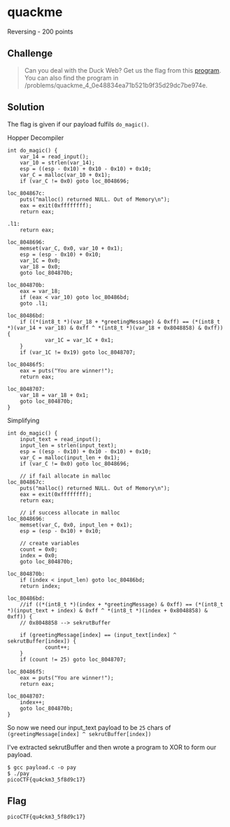 # quackme
Reversing - 200 points

## Challenge 
> Can you deal with the Duck Web? Get us the flag from this [program](main). You can also find the program in /problems/quackme_4_0e48834ea71b521b9f35d29dc7be974e.

## Solution

The flag is given if our payload fulfils `do_magic()`.

Hopper Decompiler

	int do_magic() {
	    var_14 = read_input();
	    var_10 = strlen(var_14);
	    esp = ((esp - 0x10) + 0x10 - 0x10) + 0x10;
	    var_C = malloc(var_10 + 0x1);
	    if (var_C != 0x0) goto loc_8048696;

	loc_804867c:
	    puts("malloc() returned NULL. Out of Memory\n");
	    eax = exit(0xffffffff);
	    return eax;

	.l1:
	    return eax;

	loc_8048696:
	    memset(var_C, 0x0, var_10 + 0x1);
	    esp = (esp - 0x10) + 0x10;
	    var_1C = 0x0;
	    var_18 = 0x0;
	    goto loc_804870b;

	loc_804870b:
	    eax = var_18;
	    if (eax < var_10) goto loc_80486bd;
	    goto .l1;

	loc_80486bd:
	    if ((*(int8_t *)(var_18 + *greetingMessage) & 0xff) == (*(int8_t *)(var_14 + var_18) & 0xff ^ *(int8_t *)(var_18 + 0x8048858) & 0xff)) {
	            var_1C = var_1C + 0x1;
	    }
	    if (var_1C != 0x19) goto loc_8048707;

	loc_80486f5:
	    eax = puts("You are winner!");
	    return eax;

	loc_8048707:
	    var_18 = var_18 + 0x1;
	    goto loc_804870b;
	}

Simplifying


    int do_magic() {
        input_text = read_input();
        input_len = strlen(input_text);
        esp = ((esp - 0x10) + 0x10 - 0x10) + 0x10;
        var_C = malloc(input_len + 0x1);
        if (var_C != 0x0) goto loc_8048696;

        // if fail allocate in malloc
    loc_804867c:
        puts("malloc() returned NULL. Out of Memory\n");
        eax = exit(0xffffffff);
        return eax;

        // if success allocate in malloc
    loc_8048696:
        memset(var_C, 0x0, input_len + 0x1);
        esp = (esp - 0x10) + 0x10;

        // create variables
        count = 0x0;
        index = 0x0;
        goto loc_804870b;

    loc_804870b:
        if (index < input_len) goto loc_80486bd;
        return index;

    loc_80486bd:
        //if ((*(int8_t *)(index + *greetingMessage) & 0xff) == (*(int8_t *)(input_text + index) & 0xff ^ *(int8_t *)(index + 0x8048858) & 0xff)) {
        // 0x8048858 --> sekrutBuffer

        if (greetingMessage[index] == (input_text[index] ^ sekrutBuffer[index]) {
                count++;
        }
        if (count != 25) goto loc_8048707;

    loc_80486f5:
        eax = puts("You are winner!");
        return eax;

    loc_8048707:
        index++;
        goto loc_804870b;
    }

So now we need our input_text payload to be `25` chars of `(greetingMessage[index] ^ sekrutBuffer[index])`

I've extracted sekrutBuffer and then wrote a program to XOR to form our payload.

	$ gcc payload.c -o pay
	$ ./pay
	picoCTF{qu4ckm3_5f8d9c17}

## Flag

	picoCTF{qu4ckm3_5f8d9c17}

